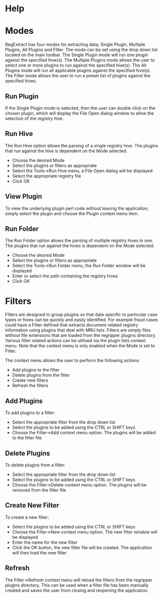 Help
==== 

# Modes #

RegExtract has four modes for extracting data; Single Plugin, Multiple Plugins, All Plugins and Filter. The mode can be set using the drop down list located on the main toolbar.
The Single Plugin mode will run one plugin against the specified hive(s). The Multiple Plugins mode allows the user to select one or more plugins to run against the specified hive(s). The All Plugins mode will run all applicable plugins against the specified hive(s). The Filter mode allows the user to run a preset list of plugins against the specified hives. 

## Run Plugin ##

If the Single Plugin mode is selected, then the user can double click on the chosen plugin, which will display the File Open dialog window to allow the selection of the registry hive.

## Run Hive ##

The Run Hive option allows the parsing of a single registry hive. The plugins that run against the hive is dependent on the Mode selected. 

- Choose the desired Mode
- Select the plugins or filters as appropriate
- Select the Tools->Run Hive menu, a File Open dialog will be displayed
- Select the appropriate registry file
- Click OK

## View Plugin ##
To view the underlying plugin perl code without leaving the application, simply select the plugin and choose the Plugin context menu item. 

## Run Folder ##
The Run Folder option allows the parsing of multiple registry hives in one. The plugins that run against the hives is dependent on the Mode selected.

- Choose the desired Mode
- Select the plugins or filters as appropriate
- Select the Tools->Run Folder menu, the Run Folder window will be displayed
- Enter or select the path containing the registry hives
- Click OK

# Filters #
Filters are designed to group plugins so that data specific to particular case types or hives can be quickly and easily identified. For example fraud cases could have a Filter defined that extracts document related registry information using plugins that deal with MRU lists.
Filters are simply files without file extensions that are loaded from the regripper plugins directory. Various filter related actions can be utilised via the plugin lists context menu. Note that the context menu is only enabled when the Mode is set to Filter.

The context menu allows the user to perform the following actions:

- Add plugins to the filter
- Delete plugins from the filter
- Create new filters
- Refresh the filters

## Add Plugins ##

To add plugins to a filter:

- Select the appropriate filter from the drop down list
- Select the plugins to be added using the CTRL or SHIFT keys
- Choose the Filter->Add context menu option. The plugins will be added to the filter file

## Delete Plugins ##

To delete plugins from a filter:

- Select the appropriate filter from the drop down list
- Select the plugins to be added using the CTRL or SHIFT keys
- Choose the Filter->Delete context menu option. The plugins will be removed from the filter file

## Create New Filter ##

To create a new filter:

- Select the plugins to be added using the CTRL or SHIFT keys
- Choose the Filter->New context menu option. The new filter window will be displayed
- Enter the name for the new filter
- Click the OK button, the new filter file will be created. The application will then load the new filter

## Refresh ##

The Filter->Refresh context menu will reload the filters from the regripper plugins directory. This can be used when a filter file has been manually created and saves the user from closing and reopening the application.
 

